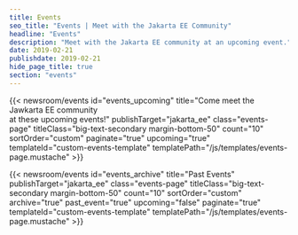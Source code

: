 ```yaml
---
title: Events
seo_title: "Events | Meet with the Jakarta EE Community"
headline: "Events"
description: "Meet with the Jakarta EE community at an upcoming event."
date: 2019-02-21
publishdate: 2019-02-21
hide_page_title: true
section: "events"
---
```


{{< newsroom/events
      id="events_upcoming"
      title="Come meet the Jawkarta EE community <br>at these upcoming events!"
      publishTarget="jakarta_ee"
      class="events-page"
      titleClass="big-text-secondary margin-bottom-50"
      count="10"
      sortOrder="custom"
      paginate="true"
      upcoming="true"
      templateId="custom-events-template"
      templatePath="/js/templates/events-page.mustache" >}}

{{< newsroom/events
      id="events_archive"
      title="Past Events"
      publishTarget="jakarta_ee"
      class="events-page"
      titleClass="big-text-secondary margin-bottom-50"
      count="10"
      sortOrder="custom"
      archive="true"
      past_event="true"
      upcoming="false"
      paginate="true"
      templateId="custom-events-template"
      templatePath="/js/templates/events-page.mustache" >}}
